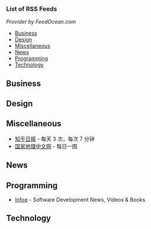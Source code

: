 ### List of RSS Feeds

*Provider by FeedOcean.com*

- [Business](#business)
- [Design](#design)
- [Miscellaneous](#miscellaneous)
- [News](#news)
- [Programming](#programming)
- [Technology](#technology)

## Business

## Design

## Miscellaneous

* [知乎日报](https://feedocean.com/feeds/sry69h) - 每天 3 次，每次 7 分钟
* [国家地理中文网](https://feedocean.com/feeds/c1xq8j) - 每日一图

## News

## Programming

* [Infoq](https://feedocean.com/feeds/d519ydb) - Software Development News, Videos & Books

## Technology
